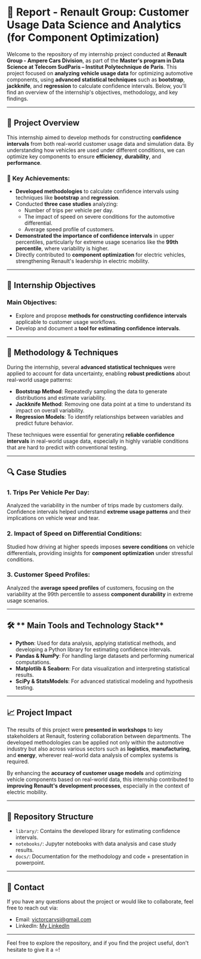 # 🚗 **Report - Renault Group: Customer Usage Data Science and Analytics (for Component Optimization)**

Welcome to the repository of my internship project conducted at **Renault Group - Ampere Cars Division**, as part of the **Master's program in Data Science at Telecom SudParis – Institut Polytechnique de Paris**. This project focused on **analyzing vehicle usage data** for optimizing automotive components, using **advanced statistical techniques** such as **bootstrap**, **jackknife**, and **regression** to calculate confidence intervals. Below, you'll find an overview of the internship's objectives, methodology, and key findings.

---

## 📜 **Project Overview**

This internship aimed to develop methods for constructing **confidence intervals** from both real-world customer usage data and simulation data. By understanding how vehicles are used under different conditions, we can optimize key components to ensure **efficiency**, **durability**, and **performance**.

### 🚀 **Key Achievements**:

- **Developed methodologies** to calculate confidence intervals using techniques like **bootstrap** and **regression**.
- Conducted **three case studies** analyzing:
  - Number of trips per vehicle per day.
  - The impact of speed on severe conditions for the automotive differential.
  - Average speed profile of customers.
- **Demonstrated the importance of confidence intervals** in upper percentiles, particularly for extreme usage scenarios like the **99th percentile**, where variability is higher.
- Directly contributed to **component optimization** for electric vehicles, strengthening Renault's leadership in electric mobility.

---

## 🎯 **Internship Objectives**

### **Main Objectives**:
- Explore and propose **methods for constructing confidence intervals** applicable to customer usage workflows.
- Develop and document a **tool for estimating confidence intervals**.

---

## 🔧 **Methodology & Techniques**

During the internship, several **advanced statistical techniques** were applied to account for data uncertainty, enabling **robust predictions** about real-world usage patterns:

- **Bootstrap Method**: Repeatedly sampling the data to generate distributions and estimate variability.
- **Jackknife Method**: Removing one data point at a time to understand its impact on overall variability.
- **Regression Models**: To identify relationships between variables and predict future behavior.
  
These techniques were essential for generating **reliable confidence intervals** in real-world usage data, especially in highly variable conditions that are hard to predict with conventional testing.

---

## 🔍 **Case Studies**

### 1. **Trips Per Vehicle Per Day**:
Analyzed the variability in the number of trips made by customers daily. Confidence intervals helped understand **extreme usage patterns** and their implications on vehicle wear and tear.

### 2. **Impact of Speed on Differential Conditions**:
Studied how driving at higher speeds imposes **severe conditions** on vehicle differentials, providing insights for **component optimization** under stressful conditions.

### 3. **Customer Speed Profiles**:
Analyzed the **average speed profiles** of customers, focusing on the variability at the 99th percentile to assess **component durability** in extreme usage scenarios.

---

## 🛠️ ** Main Tools and Technology Stack**

- **Python**: Used for data analysis, applying statistical methods, and developing a Python library for estimating confidence intervals.
- **Pandas & NumPy**: For handling large datasets and performing numerical computations.
- **Matplotlib & Seaborn**: For data visualization and interpreting statistical results.
- **SciPy & StatsModels**: For advanced statistical modeling and hypothesis testing.

---

## 📈 **Project Impact**

The results of this project were **presented in workshops** to key stakeholders at Renault, fostering collaboration between departments. The developed methodologies can be applied not only within the automotive industry but also across various sectors such as **logistics**, **manufacturing**, and **energy**, wherever real-world data analysis of complex systems is required.

By enhancing the **accuracy of customer usage models** and optimizing vehicle components based on real-world data, this internship contributed to **improving Renault's development processes**, especially in the context of electric mobility.

---

## 📂 **Repository Structure**

- `library/`: Contains the developed library for estimating confidence intervals.
- `notebooks/`: Jupyter notebooks with data analysis and case study results.
- `docs/`: Documentation for the methodology and code + presentation in powerpoint.

---


## 📧 **Contact**

If you have any questions about the project or would like to collaborate, feel free to reach out via:

- Email: victorcarvsi@gmail.com
- LinkedIn: [My LinkedIn](https://www.linkedin.com/in/victorcasi/)

---

Feel free to explore the repository, and if you find the project useful, don't hesitate to give it a ⭐!
